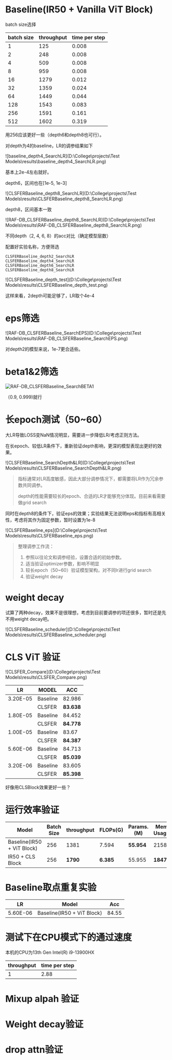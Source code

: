 # Baseline(IR50 + Vanilla ViT Block)

batch size选择

| batch size | throughput | time per step |
| ---------- | ---------- | ------------- |
| 1          | 125        | 0.008         |
| 2          | 248        | 0.008         |
| 4          | 509        | 0.008         |
| 8          | 959        | 0.008         |
| 16         | 1279       | 0.012         |
| 32         | 1359       | 0.024         |
| 64         | 1449       | 0.044         |
| 128        | 1543       | 0.083         |
| 256        | 1591       | 0.161         |
| 512        | 1602       | 0.319         |

用256应该更好一些（depth6和depth8也可行）。

对depth为4的baseline，LR的调参结果如下

![baseline_depth4_SearchLR](D:\College\projects\Test Models\results\baseline_depth4_SearchLR.png)

基本上2e-4左右就好。

depth6，区间也在[1e-5, 1e-3]

![CLSFERBaseline_depth8_SearchLR](D:\College\projects\Test Models\results\CLSFERBaseline_depth8_SearchLR.png)

depth8，区间基本一致

![RAF-DB_CLSFERBaseline_depth8_SearchLR](D:\College\projects\Test Models\results\RAF-DB_CLSFERBaseline_depth8_SearchLR.png)

不同depth（2, 4, 6, 8）的acc对比（确定模型层数）

配置好实验名称，方便筛选

```
CLSFERBaseline_depth2_SearchLR
CLSFERBaseline_depth4_SearchLR
CLSFERBaseline_depth6_SearchLR
CLSFERBaseline_depth8_SearchLR
```

![CLSFERBaseline_depth_test](D:\College\projects\Test Models\results\CLSFERBaseline_depth_test.png)

这样来看，2depth可能足够了，LR取个4e-4

# eps筛选

![RAF-DB_CLSFERBaseline_SearchEPS](D:\College\projects\Test Models\results\RAF-DB_CLSFERBaseline_SearchEPS.png)

对depth2的模型来说，1e-7更合适些。



# beta1&2筛选

![RAF-DB_CLSFERBaseline_SearchBETA1](C:\Users\wangj\Downloads\RAF-DB_CLSFERBaseline_SearchBETA1.png)

（0.9, 0.999)就行

# 长epoch测试（50~60）

大LR导致LOSS变NaN情况明显，需要进一步降低LR/考虑正则方法。

在长epoch、较低LR条件下，重新验证depth影响，更深的模型表现出更好的效果。

![CLSFERBaseline_SearchDepth&LR](D:\College\projects\Test Models\results\CLSFERBaseline_SearchDepth&LR.png)

> 指标通常对LR高度敏感，因此大部分调参情况下，都需要将LR作为冗余参数共同调参。
>
> depth的性能需要较长的epoch、合适的LR才能够充分体现。目前来看需要做grid search

同时在depth8的条件下，验证eps的效果；实验结果无法说明eps和指标有高相关性，考虑将其作为固定参数，暂时设置为1e-8

![CLSFERBaseline_eps](D:\College\projects\Test Models\results\CLSFERBaseline_eps.png)

> 整理调参工作流：
>
> 1. 参照以往论文和调参经验，设置合适的初始参数。
> 2. 适当验证optimizer参数，影响不明显
> 3. 较长epoch（50~60）验证模型架构，对不同lr进行grid search
> 4. 验证weight decay



# weight decay

试算了两种decay，效果不是很理想，考虑到目前要调参的项还很多，暂时还是先不用weight decay吧。

![CLSFERBaseline_scheduler](D:\College\projects\Test Models\results\CLSFERBaseline_scheduler.png)



# CLS ViT 验证

![CLSFER_Compare](D:\College\projects\Test Models\results\CLSFER_Compare.png)

| LR       | MODEL    | ACC        |
| -------- | -------- | ---------- |
| 3.20E-05 | Baseline | 82.986     |
|          | CLSFER   | **83.638** |
| 1.80E-05 | Baseline | 84.452     |
|          | CLSFER   | **84.778** |
| 1.00E-05 | Baseline | 83.67      |
|          | CLSFER   | **84.387** |
| 5.60E-06 | Baseline | 84.713     |
|          | CLSFER   | **85.039** |
| 3.20E-06 | Baseline | 83.605     |
|          | CLSFER   | **85.398** |

好像用CLSBlock效果更好一些？



# 运行效率验证

| Model                      | Batch Size | throughput | FLOPs(G)  | Params.(M) | Memory Usage(M) | Memory Usage(G) |
| -------------------------- | ---------- | ---------- | --------- | ---------- | --------------- | --------------- |
| Baseline(IR50 + ViT Block) | 256        | 1381       | 7.594     | **55.954** | 21580           | 21.07           |
| IR50 + CLS  Block          | 256        | **1790**   | **6.385** | 55.955     | **18479**       | 18.05           |



# Baseline取点重复实验

| LR       | Model                      | Acc   |
| -------- | -------------------------- | ----- |
| 5.60E-06 | Baseline(IR50 + ViT Block) | 84.55 |



# 测试下在CPU模式下的通过速度

本机的CPU为13th Gen Intel(R) i9-13900HX

| throughput | time per step |
| ---------- | ------------- |
| 1          | 2.88          |



# Mixup alpah 验证



# Weight decay验证



# drop attn验证



